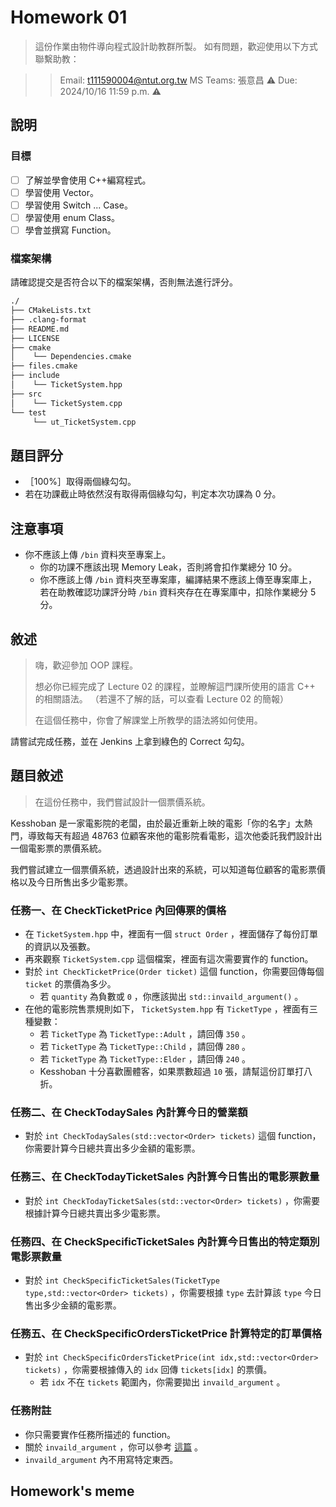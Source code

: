 # Homework 01

> 這份作業由物件導向程式設計助教群所製。
> 如有問題，歡迎使用以下方式聯繫助教：

> > Email: t111590004@ntut.org.tw
> > MS Teams: 張意昌
> > ⚠️ Due: 2024/10/16 11:59 p.m. ⚠️

## 說明

### 目標

- [ ] 了解並學會使用 C++編寫程式。
- [ ] 學習使用 Vector。
- [ ] 學習使用 Switch ... Case。
- [ ] 學習使用 enum Class。
- [ ] 學會並撰寫 Function。

### 檔案架構

請確認提交是否符合以下的檔案架構，否則無法進行評分。

```txt
./
├── CMakeLists.txt
├── .clang-format
├── README.md
├── LICENSE
├── cmake
│    └── Dependencies.cmake
├── files.cmake
├── include
│    └── TicketSystem.hpp
├── src
│    └── TicketSystem.cpp
└── test
     └── ut_TicketSystem.cpp
```

## 題目評分

- ［100%］取得兩個綠勾勾。
- 若在功課截止時依然沒有取得兩個綠勾勾，判定本次功課為 0 分。

## 注意事項

- 你不應該上傳 `/bin` 資料夾至專案上。
  - 你的功課不應該出現 Memory Leak，否則將會扣作業總分 10 分。
  - 你不應該上傳 `/bin` 資料夾至專案庫，編譯結果不應該上傳至專案庫上，若在助教確認功課評分時 `/bin` 資料夾存在在專案庫中，扣除作業總分 5 分。

## 敘述

> 嗨，歡迎參加 OOP 課程。
>
> 想必你已經完成了 Lecture 02 的課程，並瞭解這門課所使用的語言 C++ 的相關語法。
> （若還不了解的話，可以查看 Lecture 02 的簡報）
>
> 在這個任務中，你會了解課堂上所教學的語法將如何使用。

請嘗試完成任務，並在 Jenkins 上拿到綠色的 Correct 勾勾。

## 題目敘述

> 在這份任務中，我們嘗試設計一個票價系統。

Kesshoban 是一家電影院的老闆，由於最近重新上映的電影「你的名字」太熱門，導致每天有超過 48763 位顧客來他的電影院看電影，這次他委託我們設計出一個電影票的票價系統。

我們嘗試建立一個票價系統，透過設計出來的系統，可以知道每位顧客的電影票價格以及今日所售出多少電影票。

### 任務一、在 CheckTicketPrice 內回傳票的價格

- 在 `TicketSystem.hpp` 中，裡面有一個 `struct Order` ，裡面儲存了每份訂單的資訊以及張數。
- 再來觀察 `TicketSystem.cpp` 這個檔案，裡面有這次需要實作的 function。
- 對於 `int CheckTicketPrice(Order ticket)` 這個 function，你需要回傳每個 `ticket` 的票價為多少。
  - 若 `quantity` 為負數或 `0` ，你應該拋出 `std::invaild_argument()` 。
- 在他的電影院售票規則如下， `TicketSystem.hpp` 有 `TicketType` ，裡面有三種變數：
  - 若 `TicketType` 為 `TicketType::Adult` ，請回傳 `350` 。
  - 若 `TicketType` 為 `TicketType::Child` ，請回傳 `280` 。
  - 若 `TicketType` 為 `TicketType::Elder` ，請回傳 `240` 。
  - Kesshoban 十分喜歡團體客，如果票數超過 `10` 張，請幫這份訂單打八折。

### 任務二、在 CheckTodaySales 內計算今日的營業額

- 對於 `int CheckTodaySales(std::vector<Order> tickets)` 這個 function，你需要計算今日總共賣出多少金額的電影票。

### 任務三、在 CheckTodayTicketSales 內計算今日售出的電影票數量

- 對於 `int CheckTodayTicketSales(std::vector<Order> tickets)` ，你需要根據計算今日總共賣出多少電影票。

### 任務四、在 CheckSpecificTicketSales 內計算今日售出的特定類別電影票數量

- 對於 `int CheckSpecificTicketSales(TicketType type,std::vector<Order> tickets)` ，你需要根據 `type` 去計算該 `type` 今日售出多少金額的電影票。

### 任務五、在 CheckSpecificOrdersTicketPrice 計算特定的訂單價格

- 對於 `int CheckSpecificOrdersTicketPrice(int idx,std::vector<Order> tickets)` ，你需要根據傳入的 `idx` 回傳 `tickets[idx]` 的票價。
  - 若 `idx` 不在 `tickets` 範圍內，你需要拋出 `invaild_argument` 。

### 任務附註

- 你只需要實作任務所描述的 function。
- 關於 `invaild_argument` ，你可以參考 [這篇](https://en.cppreference.com/w/cpp/error/invalid_argument) 。
- `invaild_argument` 內不用寫特定東西。

## Homework's meme
